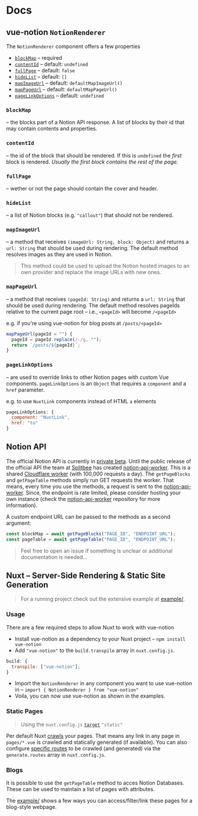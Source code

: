# Docs

## vue-notion `NotionRenderer`

The `NotionRenderer` component offers a few properties

- [`blockMap`](#blockMap) – required
- [`contentId`](#contentId) – default: `undefined`
- [`fullPage`](#fullPage) – default: `false`
- [`hideList`](#hideList) – default: `[]`
- [`mapImageUrl`](#mapImageUrl) – default: `defaultMapImageUrl()`
- [`mapPageUrl`](#mapPageUrl) – default: `defaultMapPageUrl()`
- [`pageLinkOptions`](#pageLinkOptions) – default: `undefined`

### `blockMap`

– the blocks part of a Notion API response.
A list of blocks by their id that may contain contents and properties.

### `contentId`

– the id of the block that should be rendered.
If this is `undefined` the _first_ block is rendered.
_Usually the first block contains the rest of the page._

### `fullPage`

– wether or not the page should contain the cover and header.

### `hideList`

– a list of Notion blocks (e.g. `"callout"`) that should not be rendered.

### `mapImageUrl`

– a method that receives `(imageUrl: String, block: Object)` and returns a `url: String` that should be used during rendering.
The default method resolves images as they are used in Notion.

> This method could be used to upload the Notion hosted images to an own provider and replace the image URLs with new ones.

### `mapPageUrl`

– a method that receives `(pageId: String)` and returns a `url: String` that should be used during rendering.
The default method resolves pageIds relative to the current page root – i.e., `<pageId>` will become `/<pageId>`

e.g. if you're using vue-notion for blog posts at `/posts/<pageId>`

```js
mapPageUrl(pageId = "") {
  pageId = pageId.replace(/-/g, "");
  return `/posts/${pageId}`;
}
```

### `pageLinkOptions`

– are used to override links to other Notion pages with custom Vue components.
`pageLinkOptions` is an `Object` that requires a `component` and a `href` parameter.

e.g. to use `NuxtLink` components instead of HTML `a` elements

```js
pageLinkOptions: {
  component: "NuxtLink",
  href: "to"
}
```

## Notion API

The official Notion API is currently in [private beta](https://www.notion.so/api-beta).
Until the public release of the official API the team at [Splitbee](https://splitbee.io/) has created [notion-api-worker](https://github.com/splitbee/notion-api-worker).
This is a shared [Cloudflare worker](https://workers.cloudflare.com/) (with 100,000 requests a day).
The `getPageBlocks` and `getPageTable` methods simply run GET requests the worker.
That means, every time you use the methods, a request is sent to the [notion-api-worker](https://github.com/splitbee/notion-api-worker).
Since, the endpoint is rate limited, please consider hosting your own instance (check the [notion-api-worker](https://github.com/splitbee/notion-api-worker) repository for more information).

A custom endpoint URL can be passed to the methods as a second argument:

```js
const blockMap = await getPageBlocks("PAGE_ID", "ENDPOINT_URL");
const pageTable = await getPageTable("PAGE_ID", "ENDPOINT_URL");
```

> Feel free to open an issue if something is unclear or additional documentation is needed...

## Nuxt – Server-Side Rendering & Static Site Generation

> For a running project check out the extensive example at [example/](/example).

### Usage

There are a few required steps to allow Nuxt to work with vue-notion

- Install vue-notion as a dependency to your Nuxt project – `npm install vue-notion`
- Add `"vue-notion"` to the `build.transpile` array in `nuxt.config.js`.

```js
build: {
  transpile: ["vue-notion"];
}
```

- Import the `NotionRenderer` in any component you want to use vue-notion in – `import { NotionRenderer } from "vue-notion"`
- Voila, you can now use vue-notion as shown in the examples.

### Static Pages

> Using the `nuxt.config.js` [`target`](https://nuxtjs.org/docs/2.x/configuration-glossary/configuration-target/) `"static"`

Per default Nuxt [crawls](https://nuxtjs.org/docs/2.x/configuration-glossary/configuration-generate/#crawler) your pages.
That means any link in any page in `pages/*.vue` is crawled and statically generated (if available).
You can also configure [specific routes](https://nuxtjs.org/docs/2.x/configuration-glossary/configuration-generate/#routes) to be crawled (and generated) via the `generate.routes` array in `nuxt.config.js`.

### Blogs

It is possible to use the `getPageTable` method to acces Notion Databases.
These can be used to maintain a list of pages with attributes.

The [example/](/example) shows a few ways you can access/filter/link these pages for a blog-style webpage.
